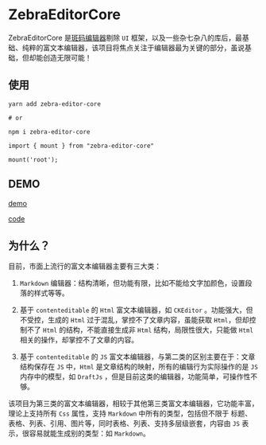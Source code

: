 # ZebraEditorCore

ZebraEditorCore 是[斑码编辑器](https://zebrastudio.tech)剔除 `UI` 框架，以及一些杂七杂八的库后，最基础、纯粹的富文本编辑器，该项目将焦点关注于编辑器最为关键的部分，虽说基础，但却能创造无限可能！

## 使用

```
yarn add zebra-editor-core

# or

npm i zebra-editor-core
```

```
import { mount } from "zebra-editor-core"

mount('root');
```

## DEMO

[demo](https://acohome.cn/demo/zebra-editor-core/index.html)

[code](https://github.com/acccco/zebra-editor-core/tree/master/dev)

## 为什么？

目前，市面上流行的富文本编辑器主要有三大类：

1. `Markdown` 编辑器：结构清晰，但功能有限，比如不能给文字加颜色，设置段落的样式等等。

2. 基于 `contenteditable` 的 `Html` 富文本编辑器，如 `CKEditor` 。功能强大，但不受控，生成的 `Html` 过于混乱，掌控不了文章内容，虽能获取 `Html`，但却控制不了 `Html` 的结构，不能直接生成非 `Html` 结构，局限性很大，只能做 `Html` 相关的操作，却掌控不了文章的内容。

3. 基于 `contenteditable` 的 `JS` 富文本编辑器，与第二类的区别主要在于：文章结构保存在 `JS` 中，`Html` 是文章结构的映射，所有的编辑行为实际操作的是 `JS` 内存中的模型，如 `DraftJs` ，但是目前这类的编辑器，功能简单，可操作性不够。

该项目为第三类的富文本编辑器，相较于其他第三类富文本编辑器，它功能丰富，理论上支持所有 `Css` 属性，支持 `Markdown` 中所有的类型，包括但不限于 标题、表格、列表、引用、图片等，同时表格、列表、支持多层级嵌套，内容由 `JS` 表示，很容易就能生成别的类型：如 `Markdown`。
